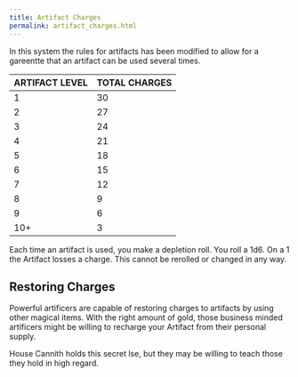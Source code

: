 ```yaml
---
title: Artifact Charges
permalink: artifact_charges.html
---
```

In this system the rules for artifacts has been modified to allow for a gareentte that an artifact can be used several times. 

ARTIFACT LEVEL|TOTAL CHARGES
---|---
1|30
2|27
3|24
4|21
5|18
6|15
7|12
8|9
9|6
10+|3

Each time an artifact is used, you make a depletion roll. You roll a 1d6. On a 1 the Artifact losses a charge. This cannot be rerolled or changed in any way.

## Restoring Charges
Powerful artificers are capable of restoring charges to artifacts by using other magical items. With the right amount of gold, those business minded artificers might be willing to recharge your Artifact from their personal supply.

House Cannith holds this secret lse, but they may be willing to teach those they hold in high regard.